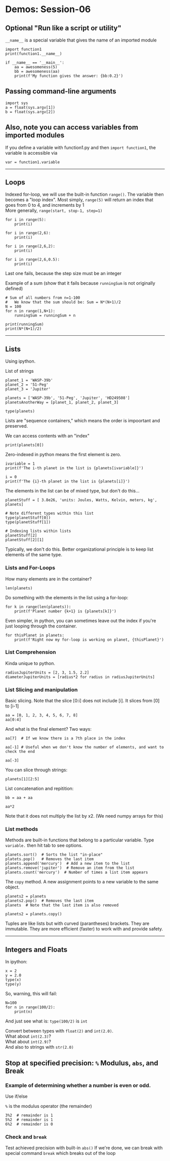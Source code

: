 
# Demos: Session-06

## Optional "Run like a script or utility"

`__name__` is a special variable that gives the name of an imported module

	import function1
	print(function1.__name__)

	if __name__ == '__main__':
		aa = awesomeness(5)
		bb = awesomeness(aa)
		print(f'My function gives the answer: {bb:0.2}')

## Passing command-line arguments

	import sys
	a = float(sys.argv[1])
	b = float(sys.argv[2])

## Also, note you can access variables from imported modules

If you define a variable with function1.py and then `import function1`, the variable is accessible via

	var = function1.variable

----
## Loops 

Indexed for-loop, we will use the built-in function `range()`.  The variable then becomes a "loop index".
Most simply, `range(5)` will return an index that goes from 0 to 4, and increments by 1  
More generally, `range(start, stop-1, step=1)`

	for i in range(5):
		print(i)
		
	for i in range(2,6):
		print(i)
		
	for i in range(2,6,2):
		print(i)
		
	for i in range(2,6,0.5):
		print(i)

Last one fails, because the step size must be an integer

Example of a sum (show that it fails because `runningSum` is not originally defined)

	# Sum of all numbers from n=1-100
	#   We know that the sum should be: Sum = N*(N+1)/2
	N = 100
	for n in range(1,N+1):
		runningSum = runningSum + n
		
	print(runningSum)
	print(N*(N+1)/2)

----
## Lists

Using ipython.

List of strings

	planet_1 = 'WASP-39b'
	planet_2 = '51-Peg'
	planet_3 = 'Jupiter'
	
	planets = ['WASP-39b', '51-Peg', 'Jupiter', 'HD249508']
	planetsAnotherWay = [planet_1, planet_2, planet_3]
	
	type(planets)
	
Lists are "sequence containers," which means the order is impoortant and preserved.

We can access contents with an "index"

	print(planets[0])
	
Zero-indexed in python means the first element is zero.

	ivariable = 1
	print(f'The i-th planet in the list is {planets[ivariable]}')
	
	i = 0
	print(f'The {i}-th planet in the list is {planets[i]}')
	
The elements in the list can be of mixed type, but don't do this...
	
	planetStuff = [ 3.8e26, 'units: Joules, Watts, Kelvin, meters, kg', planets]
	
	# Note different types within this list
	type(planetStuff[0])
	type(planetStuff[1])
	
	# Indexing lists within lists
	planetStuff[2]
	planetStuff[2][1]
	
Typically, we don't do this.  Better organizational principle is to keep list elements of the same type.

### Lists and For-Loops

How many elements are in the container?

	len(planets)
	
Do something with the elements in the list using a for-loop:

	for k in range(len(planets)):
		print(f'Planet number {k+1} is {planets[k]}')

Even simpler, in python, you can sometimes leave out the index if you're just looping through the container.

	for thisPlanet in planets:
		print(f'Right now my for-loop is working on planet, {thisPlanet}')
		
### List Comprehension

Kinda unique to python.  

	radiusJupiterUnits = [2, 3, 1.5, 2.2]
	diameterJupiterUnits = [radius*2 for radius in radiusJupiterUnits]

### List Slicing and manipulation

Basic slicing.  Note that the slice [0:i] does not include [i].  It slices from [0] to [i-1]

	aa = [0, 1, 2, 3, 4, 5, 6, 7, 8]
	aa[0:4]

And what is the final element?  Two ways:

	aa[7]  # If we know there is a 7th place in the index
	
	aa[-1] # Useful when we don't know the number of elements, and want to check the end
	
	aa[-3]
	
You can slice through strings:

	planets[1][2:5]
	
List concatenation and repitition:

	bb = aa + aa
	
	aa*2
	
Note that it does not multiply the list by x2.  (We need numpy arrays for this)

### List methods

Methods are built-in functions that belong to a particular variable.  Type `variable.` then hit tab to see options.

	planets.sort()  # Sorts the list "in-place"
	platets.pop()   # Removes the last item
	planets.append('mercury')  # Add a new item to the list
	planets.remove('jupiter')  # Remove an item from the list
	planets.count('mercury')  # Number of times a list item appears
	
The `copy` method.  A new assignment points to a new variable to the same object.

	planets2 = planets
	planets2.pop()  # Removes the last item 
	planets  # Note that the last item is also removed
	
	planets2 = planets.copy()
	
Tuples are like lists but with curved (parantheses) brackets.  They are immutable.  They are more efficient (faster) to work with and provide safety.
	

----
## Integers and Floats
In ipython:

	x = 2
	y = 2.0
	type(x)
	type(y)
	
So, warning, this will fail: 

	N=100
	for n in range(100/2):
		print(n)
	
And just see what is: `type(100/2)` is `int`

Convert between types with `float(2)` and `int(2.0)`.  
What about `int(2.3)`?  
What about `int(2.9)`?  
And also to strings with `str(2.0)`  

## Stop at specified precision: `%` Modulus, `abs`, and Break

### Example of determining whether a number is even or odd.  
Use if/else  

`%` is the modulus operator (the remainder)

	3%2  # remainder is 1
	5%2  # remainder is 1
	6%2  # remainder is 0

### Check and `break`
Test achieved precision with built-in `abs()`
If we're done, we can break with special command `break` which breaks out of the loop

